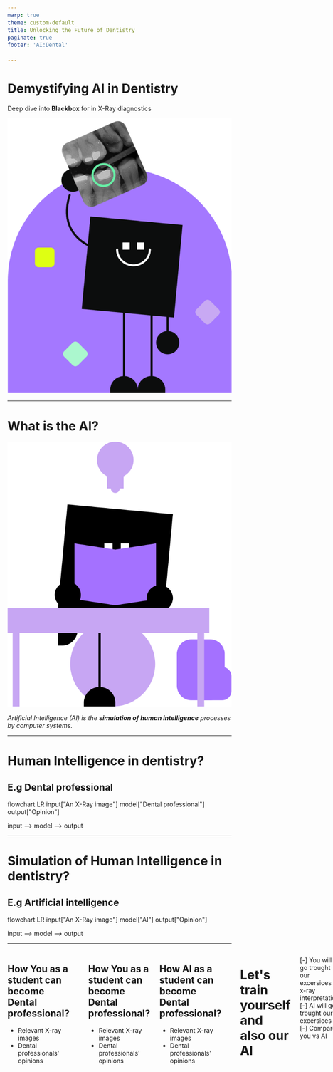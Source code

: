 ```yaml
---
marp: true
theme: custom-default
title: Unlocking the Future of Dentistry
paginate: true
footer: 'AI:Dental'

---
```


<!-- _paginate: skip -->
# Demystifying **AI** in Dentistry 
Deep dive into **Blackbox** for in X-Ray diagnostics
<!--
- Welcome students to the session.
- Brief overview of the agenda. 
-->

![bg right 60%](img/image-1.png)

---

<!-- Understanding AI in Diagnostics -->
# What is the **AI**?

![bg left 60%](img/image-3.png)

*Artificial Intelligence (AI) is the **simulation of human intelligence** processes by computer systems.*

---

# **Human Intelligence** in dentistry?
## E.g Dental professional
<div class="mermaid">
flowchart LR
  input["An X-Ray image"]
  model["Dental professional"]
  output["Opinion"]

  input --> model --> output
</div>

---

# **Simulation** of **Human Intelligence** in dentistry?
## E.g Artificial intelligence
<div class="mermaid">
flowchart LR
  input["An X-Ray image"]
  model["AI"]
  output["Opinion"]

  input --> model --> output
</div>


---
<div class="columns">

<div>

## How **You as a student** can become **Dental professional**?
- Relevant X-ray images
- Dental professionals' opinions

</div>

---

<div class="columns">

<div>

## How You as a student can become Dental professional?
- Relevant X-ray images
- Dental professionals' opinions

</div>
<div>

## How **AI as a student** can become **Dental professional**?
- Relevant X-ray images
- Dental professionals' opinions

</div>

---

<!-- - Title: "Training Our AI: From Annotations to Classification" -->
# **Let's train yourself** and also our AI

[-] You will go trought our excersices in x-ray interpretation
[-] AI will go trought our excersices
[-] Compare you vs AI

---
<!-- # Advantages of AI in Dentistry
- Improved accuracy and efficiency in diagnosis.
- Reduction of human error and subjectivity.
- Enhanced speed in processing and analyzing large datasets.
- Potential for early detection and prevention of dental issues.

--- -->

# Hands-On Training with Our Education Platform
- Train on specific pathologies with **Quiz**
- Train on real patients' cases with **Tagging per patient**
- Search for relevant cases with **Catalog of cases**

![bg right 90%](img/edu_app.png)

--- 

<!-- Decoding X-Rays: Visual Explanation with Saliency Maps -->
# Visual Explanation with Saliency Maps
- Introduction to saliency maps for image interpretation.
- Demonstration of saliency maps highlighting important features in X-ray images.
- Importance of visual explanations for understanding AI decisions.

---

# Conclusion and Next Steps
- Recap of key points covered in the session.
- Encouragement for students to continue exploring AI in dentistry.
- Next steps for further learning and engagement with the education platform.

---
<!-- - Title: "Engage, Inquire, Explore" -->

# Q&A
- Open the floor for questions and discussion.
- Encourage students to share their thoughts, concerns, and ideas.

---

# 9: Thank You
- Title: "Thank You for Joining Us"
- Express gratitude to the students for their participation.
- Contact information for further inquiries or follow-up.

Note: Each slide should be visually appealing with relevant graphics, images, and minimal text for effective communication. Interactive elements such as demonstrations and real-time examples can enhance engagement and understanding.

<!-- Needed for mermaid, can be anywhere in file except frontmatter -->


# Mermaid
<script type="module">
  import mermaid from 'https://cdn.jsdelivr.net/npm/mermaid@10/dist/mermaid.esm.min.mjs';
  const callback = function () {
    alert('A callback was triggered');
  };
  const config = {
    startOnLoad: true,
    flowchart: { useMaxWidth: true, htmlLabels: true, curve: 'cardinal' },
    securityLevel: 'loose',
  };
  mermaid.initialize({config});
</script>